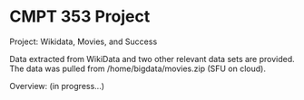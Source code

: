 # CMPT 353 Project

Project: Wikidata, Movies, and Success

Data extracted from WikiData and two other relevant data sets are provided. The data was pulled from
/home/bigdata/movies.zip (SFU on cloud). 

Overview: (in progress...)